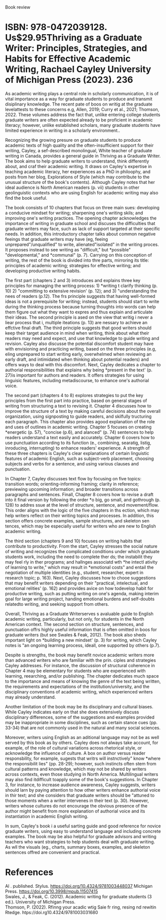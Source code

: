 Book review

# ISBN: 978-0472039128. Us\$29.95Thriving as a Graduate Writer: Principles, Strategies, and Habits for Effective Academic Writing, Rachael Cayley University of Michigan Press (2023). 236

As academic writing plays a central role in scholarly communication, it is of vital importance as a way for graduate students to produce and transmit disiplinary knowledge. The recent pate of boos on writig at the graduate levelattests to these concerns e.g, Allen, 2019; Curry et al., 2021; Thomson, 2022. These volumes address the fact that, unlike entering college students graduate writers are often expected already to be proficient in academic literacy; however, unlike established scholars, many graduate students have limited experience in writing in a scholarly environment..

Recognizing the growing presure on graduate students to produce academic texts of high quality and the often-insufficient support for their writing, Cayley, a sef-described monolingual, White teacher of graduate writing in Canada, provides a general guide in Thriving as a Graduate Writer. The book aims to help graduate writers to understand, think differently about, and craf their academic writing. It draws on Cayley's expertise in teaching academic literacy, her experiences as a PhD in philoophy, and posts from her blog, Explorations of Style (which may contribute to the unusual structure of the book's contents). Although Cayley notes that her ideal audience is North American readers (p. vii) students in other geolinguistic contexts who are using English for academic writing may also find the book useful.

The book consists of 10 chapters that focus on three main sues: developing a conducive mindset for writing; sharpening one's writing skils; and improving one's writing practices. The opening chapter acknowledges the importance of writing in graduate school and discuses the difficulties that graduate writers may face, such as lack of support targeted at their specific needs. In addition, this introductory chapter talks about common negative feeings that graduate writers may have (eg, feeing unprepared"/unqualified" to write, alienated"isolated" in the writing proces. It proposes instead to see writing as "difficult," but \*possible" "developmental," and \*communal" (p. 7). Carrying on this conception of writing, the rest of the book is divided into thre parts, mirroring its title: principles of academic writing; strategies for effective writing; and developing productive writing habits.

The first part (chapters 2 and 3) introduces and explains three key principles for managing the writing process: 1) \*writing t clarify thinking (p. 10) 2) "committing to extensive revision' (p. 12); and 3) "understanding the nees of readers (p.12). The frs principle suggests that having well-formed ideas is not a prerequisite for writing; instead, students should start to write during the thinking process because turning thoughts into words can help them figure out what they want to expres and thus explain and articulate their ideas. The second principle is ased on the view that writig i never a liear process that i, multiple iteations (p. 13) are nessary to achieve an effctive final draft. The third principle suggests that good writers should keep their target audience in mind when writing, think about what their readers may need and expect, and use that knowledge to guide writing and revision. Cayley also discusse the potential discomfort student may have with envisioning and practicing writing, based on the three principles (e.g, eling unprepared to start writing early, overwhelmed when reviewing an early draft, and intimidated when thinking about potential readers) and offers ways to deal with this discomfort. Next, Cayley dedicates a chapter to authorial responsibilities that explains why being \*present in the text' (p. 27)is important for authors and readers. It offers strategies for using linguisic features, including metadiscourse, to enhance one's authorial voice.

The second part (chapters 4 to 8) explores strategies to put the key principles from the first part into practice, based on general stages of writing from structuring a text to revising it. Chapter 4 discusses how to improve the structure of a text by making careful decisions about the overall organization, using signposting to guide readers, and skilfully tructuring each paragraph. This chapter also provides agood explanation of the role and uses of outlines in academic writing. Chapter 5 focuses on creating \*energetic (p. 57), "concise (p.6), and alanced" (p. 74) sentences to help readers understand a text easily and accurately. Chapter 6 covers how to use punctuation according to its function (e., combining, searatig, listig, inroducing, interrupting) to enhance readers' experience. A strength of these three chapters is Cayley's clear explanations of certain linguistic features of academic English, such as subject-verb placement, choosing subjects and verbs for a sentence, and using various clauses and punctuation.

In Chapter 7, Cayley discusses text flow by focusing on five topics: transition words; orienting-informing framing; clarity in reference; previewing upcoming information; and broader transitions across paragraphs and sentences. Finall, Chapter 8 covers how to revise a draft into it final version by following the order \*o big, go small, and gothrough (p. 128) to addres ssue at the level of structure, sentence, and movement/flow. This order aligns with the logic of the five chapters in ths ection, which may help writers reflect on their writing topics and processes. In addition, this section offers concrete examples, sample structures, and skeleton sen tences, which may be especially useful for writers who are new to English academic writing.

The third section (chapters 9 and 10) focuses on writing habits that contribute to productivity. From the start, Cayley stresses the social nature of writing and recognizes the complicated conditions under which graduate students work, including the need to complete ther ds; the instabilit they may feel rly in ther programs; and hallnges associatd wth \*he intectl ativity of learning to write," which may result in \*emotional costs" and entail the negotiation of multiple identities (e.g., student, researcher, expert in research topic; p. 163). Next, Cayley discusses how to chooe suggestions that may benefit writers depending on their "practical, intelectual, and emotional relities' (p. 162) and provides avice on how todevelop habit for productive writing, such as putting writing on one's agenda, making interim goal for large writing project, handing emotional burdens and self-doubts relatedto writing, and seeking support from others.

Overall, Thriving as a Graduate Writerserves s avaluable guide to English academic writing, particularly, but not only, for students in the North American context. The second section on structure, sentences, and punctuation offrs highly useful information that is often omitted in boos for graduate writers (but see Swales & Feak, 2012). The book also sheds important light on \*building a new mindset' (p. 3) for writing, which Cayley notes is "an ongoing learning process, ideall, one supported by others (p.7).

Despite is strengths, the book may benefit novice academic writers more than advanced writers who are familiar with the prin. ciples and strategies Cayley addresses. For instance, the discussion of structural coherence in Chapter 4 may be elementary for students who are experienced with learning, reearching, and/or publishing. The chapter dedicates much space to the importance and means of knowing the genre of the text being written, the requirements and expectations of the institution/university, and the disciplinary conventions of academic writing, which experienced writers may already understand.

Another limitation of the book may be its disciplinary and cultural biases. While Cayley indicates early on that she does extensively discuss disciplinary differences, some of the suggestions and examples provided may be inappropriate in some disciplines, such as certain stance cues (pp. 33-34) that are not commonly used in the natural and many social sciences.

Moreover, writers using English as an aditional language may not be as well served by this book as by others. Cayley does not always take account, for example, of the role of cultural variations across rhetorical style, or acknowledge the influence of culture. A box on author versus reader responsbility, for example, sugests that writrs will instnctively" know \*where the responsibilit lies" (pp. 28-29); however, such instincts often stem from cultural patterns and knowledge, which may not be shared by writers across contexts, even those studying in North America. Multilingual writers may also find itdifficult toapply some of the book's suggestions. In Chapter 3, for instance, to increase audience awareness, Cayley suggests, writers should larn by paying attention to how other writers enhance authorial voice in thir text; and she considers that graduate writers should be "attuned to those moments when a writer intervenes in their text (p. 30). However, writers whose cultures do not encourage the obvious presence of the author might benefit from more explanation of authorial voice and its instantiation in academic English writing.

In sum, Cayley's book i a useful sarting guide and good reference for novice graduate writers, using easy to understand language and including concrete examples. The book may be also helpful for graduate advisors and writing teachers who want strategies to help students deal with graduate writing. As wll the visuals (eg., charts, summary boxes, examples, and skeleton sentences offred are convenient and practical.

# References

Al . published. Stylus. https://doi.org/10.4324/9781003448037 Michigan Press. https://doi.org/10.3998/mpub.11507415   
Swales, J., & Feak, C. (2012). Academic writing for graduate students (3 ed.). University of Michigan Press.   
Thomson, P. (2022). Rfinng your acadic wtig Saie fr ring, resing nd rewitin Rtedge. htps://doi.rg10.4324/9781003031680
